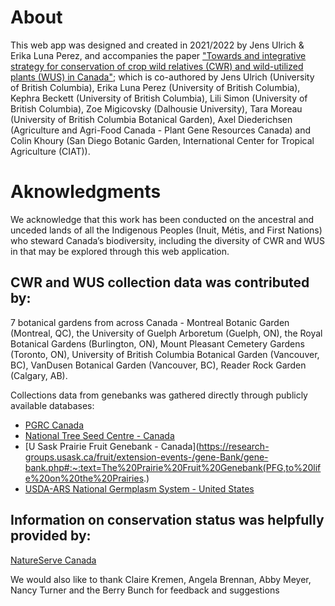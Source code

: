 # About
This web app was designed and created in 2021/2022 by Jens Ulrich & Erika Luna Perez, and accompanies the paper ["Towards and integrative strategy for conservation of crop wild relatives (CWR) and wild-utilized plants (WUS) in Canada"](); which is co-authored by Jens Ulrich (University of British Columbia), Erika Luna Perez (University of British Columbia), Kephra Beckett (University of British Columbia), Lili Simon (University of British Columbia), Zoe Migicovsky (Dalhousie University), Tara Moreau (University of British Columbia Botanical Garden), Axel Diederichsen (Agriculture and Agri-Food Canada - Plant Gene Resources Canada) and Colin Khoury (San Diego Botanic Garden, International Center for Tropical Agriculture (CIAT)).

# Aknowledgments

We acknowledge that this work has been conducted on the ancestral and unceded lands of all the Indigenous Peoples (Inuit, Métis, and First Nations) who steward Canada’s biodiversity, including the diversity of CWR and WUS in that may be explored through this web application. 

## CWR and WUS collection data was contributed by: 
7 botanical gardens from across Canada - Montreal Botanic Garden (Montreal, QC), the University of Guelph Arboretum (Guelph, ON), the Royal Botanical Gardens (Burlington, ON), Mount Pleasant Cemetery Gardens (Toronto, ON), University of British Columbia Botanical Garden (Vancouver, BC), VanDusen Botanical Garden (Vancouver, BC), Reader Rock Garden (Calgary, AB).

Collections data from genebanks was gathered directly through publicly available databases: 
* [PGRC Canada](https://pgrc-rpc.agr.gc.ca/gringlobal/landing)
* [National Tree Seed Centre - Canada](https://www.nrcan.gc.ca/science-and-data/research-centres-and-labs/forestry-research-centres/atlantic-forestry-centre/national-tree-seed-centre/13449)
* [U Sask Prairie Fruit Genebank - Canada](https://research-groups.usask.ca/fruit/extension-events-/gene-Bank/gene-bank.php#:~:text=The%20Prairie%20Fruit%20Genebank(PFG,to%20life%20on%20the%20Prairies.)
* [USDA-ARS National Germplasm System - United States](https://npgsweb.ars-grin.gov/gringlobal/taxon/taxonomysearchcwr)

## Information on conservation status was helpfully provided by:
[NatureServe Canada](https://www.natureserve.org/)

We would also like to thank Claire Kremen, Angela Brennan, Abby Meyer, Nancy Turner and the Berry Bunch for feedback and suggestions